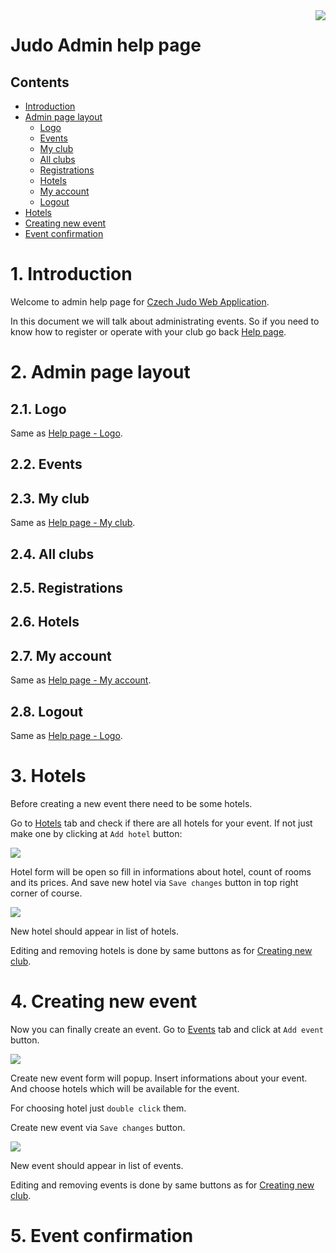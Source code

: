 <img align="right" src="/images/szj_logo.png">

# Judo Admin help page

## Contents

- [Introduction](#1-introduction)
- [Admin page layout](#2-admin-page-layout)
    - [Logo](#21-logo)
    - [Events](#22-events)
    - [My club](#23-my-club)
    - [All clubs](#24-all-clubs)
    - [Registrations](#25-registrations)
    - [Hotels](#26-hotels)
    - [My account](#27-my-account)
    - [Logout](#28-logout)
- [Hotels](#3-hotels)
- [Creating new event](#4-creating-new-event)
- [Event confirmation](#5-event-confirmation)


# 1. Introduction

Welcome to admin help page for [Czech Judo Web Application](/). 

In this document we will talk about administrating events. So if you need to know how to register or operate with your club go back [Help page](/help/help.html).

# 2. Admin page layout

## 2.1. Logo

Same as [Help page - Logo](/help/help.html#311-logo).

## 2.2. Events

## 2.3. My club

Same as [Help page - My club](/help/help.html#313-my-club).

## 2.4. All clubs

## 2.5. Registrations

## 2.6. Hotels

## 2.7. My account

Same as [Help page - My account](/help/help.html#314-my-account).

## 2.8. Logout

Same as [Help page - Logo](/help/help.html#315-logout).

# 3. Hotels

Before creating a new event there need to be some hotels. 

Go to [Hotels](#26-hotels) tab and check if there are all hotels for your event. If not just make one by clicking at `Add hotel` button:

<img src="/help/images/img17.png">

Hotel form will be open so fill in informations about hotel, count of rooms and its prices. And save new hotel via `Save changes` button in top right corner of course.

<img src="/help/images/img18.png">

New hotel should appear in list of hotels.

Editing and removing hotels is done by same buttons as for [Creating new club](/help/help.html#img09).

# 4. Creating new event

Now you can finally create an event. Go to [Events](#22-events) tab and click at `Add event` button.

<img src="/help/images/img19.png">

Create new event form will popup. Insert informations about your event. And choose hotels which will be available for the event. 

For choosing hotel just `double click` them. 

Create new event via `Save changes` button.

<img src="/help/images/img20.png">

New event should appear in list of events.

Editing and removing events is done by same buttons as for [Creating new club](/help/help.html#img09).

# 5. Event confirmation

